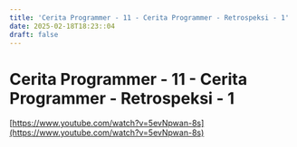 ```yaml
---
title: 'Cerita Programmer - 11 - Cerita Programmer - Retrospeksi - 1'
date: 2025-02-18T18:23::04
draft: false
---
```


# Cerita Programmer - 11 - Cerita Programmer - Retrospeksi - 1

[https://www.youtube.com/watch?v=5evNpwan-8s](https://www.youtube.com/watch?v=5evNpwan-8s)
